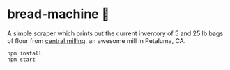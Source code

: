 
# bread-machine 🍞

A simple scraper which prints out the current inventory of 5 and 25 lb bags of flour from [central milling](https://centralmilling.com/), an awesome mill in Petaluma, CA.

```shell
npm install
npm start
```
